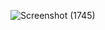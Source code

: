 ![Screenshot (1745)](https://user-images.githubusercontent.com/92038917/136410081-617a6d8d-e4af-44a2-abae-f7e9f62654fe.png)
